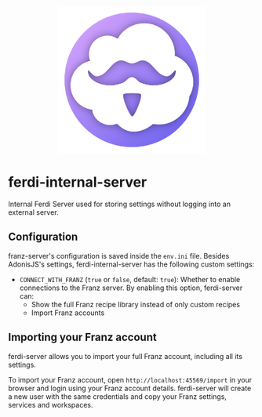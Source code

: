 <p align="center">
    <img src="./logo.png" alt="" width="300"/>  
</p>

# ferdi-internal-server
Internal Ferdi Server used for storing settings without logging into an external server.

## Configuration
franz-server's configuration is saved inside the `env.ini` file. Besides AdonisJS's settings, ferdi-internal-server has the following custom settings:
- `CONNECT_WITH_FRANZ` (`true` or `false`, default: `true`): Whether to enable connections to the Franz server. By enabling this option, ferdi-server can:
  - Show the full Franz recipe library instead of only custom recipes
  - Import Franz accounts

## Importing your Franz account
ferdi-server allows you to import your full Franz account, including all its settings.

To import your Franz account, open `http://localhost:45569/import` in your browser and login using your Franz account details. ferdi-server will create a new user with the same credentials and copy your Franz settings, services and workspaces.
